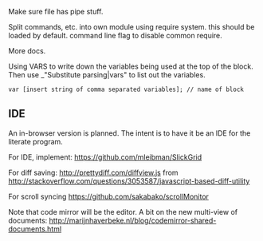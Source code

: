 Make sure file has pipe stuff.

Split commands, etc. into own module using require system. this should be loaded by default. command line flag to disable common require. 


More docs.

 
Using  VARS to write down the variables being used at the top of the block. Then use _"Substitute parsing|vars" to list out the variables.

    var [insert string of comma separated variables]; // name of block 

## IDE

An in-browser version is planned. The intent is to have it be an IDE for the literate program. 

For IDE, implement: https://github.com/mleibman/SlickGrid

For diff saving: http://prettydiff.com/diffview.js  from http://stackoverflow.com/questions/3053587/javascript-based-diff-utility

For scroll syncing https://github.com/sakabako/scrollMonitor

Note that code mirror will be the editor. A bit on the new multi-view of documents:  http://marijnhaverbeke.nl/blog/codemirror-shared-documents.html